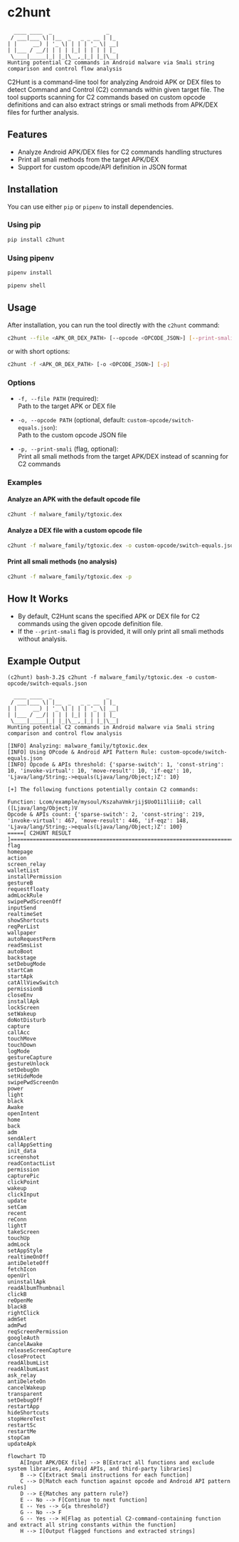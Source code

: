 # c2hunt

```
  ____ ____  _                 _   
 / ___|___ \| |__  _   _ _ __ | |_ 
| |     __) | '_ \| | | | '_ \| __|
| |___ / __/| | | | |_| | | | | |_ 
 \____|_____|_| |_|\__,_|_| |_|\__|
Hunting potential C2 commands in Android malware via Smali string comparison and control flow analysis
```

C2Hunt is a command-line tool for analyzing Android APK or DEX files to detect Command and Control (C2) commands within given target file. The tool supports scanning for C2 commands based on custom opcode definitions and can also extract strings or smali methods from APK/DEX files for further analysis.

## Features

- Analyze Android APK/DEX files for C2 commands handling structures
- Print all smali methods from the target APK/DEX
- Support for custom opcode/API definition in JSON format

## Installation

You can use either `pip` or `pipenv` to install dependencies.

### Using pip

```bash
pip install c2hunt
```

### Using pipenv

```bash
pipenv install

pipenv shell
```

## Usage

After installation, you can run the tool directly with the `c2hunt` command:

```bash
c2hunt --file <APK_OR_DEX_PATH> [--opcode <OPCODE_JSON>] [--print-smali]
```

or with short options:

```bash
c2hunt -f <APK_OR_DEX_PATH> [-o <OPCODE_JSON>] [-p]
```

### Options

- `-f, --file PATH` (required):  
  Path to the target APK or DEX file

- `-o, --opcode PATH` (optional, default: `custom-opcode/switch-equals.json`):  
  Path to the custom opcode JSON file

- `-p, --print-smali` (flag, optional):  
  Print all smali methods from the target APK/DEX instead of scanning for C2 commands

### Examples

#### Analyze an APK with the default opcode file

```bash
c2hunt -f malware_family/tgtoxic.dex
```

#### Analyze a DEX file with a custom opcode file

```bash
c2hunt -f malware_family/tgtoxic.dex -o custom-opcode/switch-equals.json
```

#### Print all smali methods (no analysis)

```bash
c2hunt -f malware_family/tgtoxic.dex -p
```

## How It Works

- By default, C2Hunt scans the specified APK or DEX file for C2 commands using the given opcode definition file.
- If the `--print-smali` flag is provided, it will only print all smali methods without analysis.

## Example Output

```
(c2hunt) bash-3.2$ c2hunt -f malware_family/tgtoxic.dex -o custom-opcode/switch-equals.json

  ____ ____  _                 _   
 / ___|___ \| |__  _   _ _ __ | |_ 
| |     __) | '_ \| | | | '_ \| __|
| |___ / __/| | | | |_| | | | | |_ 
 \____|_____|_| |_|\__,_|_| |_|\__|
Hunting potential C2 commands in Android malware via Smali string comparison and control flow analysis

[INFO] Analyzing: malware_family/tgtoxic.dex
[INFO] Using OPcode & Android API Pattern Rule: custom-opcode/switch-equals.json
[INFO] Opcode & APIs threshold: {'sparse-switch': 1, 'const-string': 10, 'invoke-virtual': 10, 'move-result': 10, 'if-eqz': 10, 'Ljava/lang/String;->equals(Ljava/lang/Object;)Z': 10}

[+] The following functions potentially contain C2 commands:

Function: Lcom/example/mysoul/KszahaVmkrjij$UoO1i1liii0; call ([Ljava/lang/Object;)V
Opcode & APIs count: {'sparse-switch': 2, 'const-string': 219, 'invoke-virtual': 467, 'move-result': 446, 'if-eqz': 148, 'Ljava/lang/String;->equals(Ljava/lang/Object;)Z': 100}
=====[ C2HUNT RESULT ]================================================================================
flag
homepage
action
screen_relay
walletList
installPermission
gestureB
requestfloaty
admLockRule
swipePwdScreenOff
inputSend
realtimeSet
showShortcuts
reqPerList
wallpaper
autoRequestPerm
readSmsList
autoBoot
backstage
setDebugMode
startCam
startApk
catAllViewSwitch
permissionB
closeEnv
installApk
lockScreen
setWakeup
doNotDisturb
capture
callAcc
touchMove
touchDown
logMode
gestureCapture
gestureUnlock
setDebugOn
setHideMode
swipePwdScreenOn
power
light
black
Awake
openIntent
home
back
adm
sendAlert
callAppSetting
init_data
screenshot
readContactList
permission
capturePic
clickPoint
wakeup
clickInput
update
setCam
recent
reConn
lightT
takeScreen
touchUp
admLock
setAppStyle
realtimeOnOff
antiDeleteOff
fetchIcon
openUrl
uninstallApk
readAlbumThumbnail
clickB
reOpenMe
blackB
rightClick
admSet
admPwd
reqScreenPermission
googleAuth
cancelAwake
releaseScreenCapture
closeProtect
readAlbumList
readAlbumLast
ask_relay
antiDeleteOn
cancelWakeup
transparent
setDebugOff
restartApp
hideShortcuts
stopHereTest
restartSc
restartMe
stopCam
updateApk
```


```mermaid
flowchart TD
    A[Input APK/DEX file] --> B[Extract all functions and exclude system libraries, Android APIs, and third-party libraries]
    B --> C[Extract Smali instructions for each function]
    C --> D[Match each function against opcode and Android API pattern rules]
    D --> E{Matches any pattern rule?}
    E -- No --> F[Continue to next function]
    E -- Yes --> G{≥ threshold?}
    G -- No --> F
    G -- Yes --> H[Flag as potential C2-command-containing function and extract all string constants within the function]
    H --> I[Output flagged functions and extracted strings]
```

